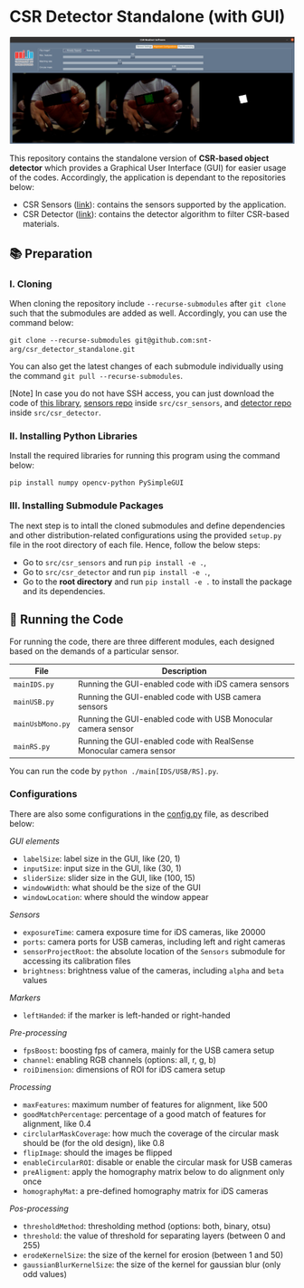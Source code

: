 # CSR Detector Standalone (with GUI)

![Demo](docs/demo.png "Demo")

This repository contains the standalone version of **CSR-based object detector** which provides a Graphical User Interface (GUI) for easier usage of the codes. Accordingly, the application is dependant to the repositories below:

- CSR Sensors ([link](https://github.com/snt-arg/csr_sensors)): contains the sensors supported by the application.
- CSR Detector ([link](https://github.com/snt-arg/csr_detector)): contains the detector algorithm to filter CSR-based materials.

## 📚 Preparation

### I. Cloning

When cloning the repository include `--recurse-submodules` after `git clone` such that the submodules are added as well. Accordingly, you can use the command below:

```
git clone --recurse-submodules git@github.com:snt-arg/csr_detector_standalone.git
```

You can also get the latest changes of each submodule individually using the command `git pull --recurse-submodules`.

[Note] In case you do not have SSH access, you can just download the code of [this library](https://github.com/snt-arg/csr_detector_standalone), [sensors repo](https://github.com/snt-arg/csr_sensors) inside `src/csr_sensors`, and [detector repo](https://github.com/snt-arg/csr_detector) inside `src/csr_detector`.

### II. Installing Python Libraries

Install the required libraries for running this program using the command below:

```
pip install numpy opencv-python PySimpleGUI
```

### III. Installing Submodule Packages

The next step is to intall the cloned submodules and define dependencies and other distribution-related configurations using the provided `setup.py` file in the root directory of each file. Hence, follow the below steps:

- Go to `src/csr_sensors` and run `pip install -e .`,
- Go to `src/csr_detector` and run `pip install -e .`,
- Go to the **root directory** and run `pip install -e .` to install the package and its dependencies.

## 🚀 Running the Code

For running the code, there are three different modules, each designed based on the demands of a particular sensor.

| File             | Description                                                         |
| ---------------- | ------------------------------------------------------------------- |
| `mainIDS.py`     | Running the GUI-enabled code with iDS camera sensors                |
| `mainUSB.py`     | Running the GUI-enabled code with USB camera sensors                |
| `mainUsbMono.py` | Running the GUI-enabled code with USB Monocular camera sensor       |
| `mainRS.py`      | Running the GUI-enabled code with RealSense Monocular camera sensor |

You can run the code by `python ./main[IDS/USB/RS].py`.

### Configurations

There are also some configurations in the [config.py](config.py) file, as described below:

_GUI elements_

- `labelSize`: label size in the GUI, like (20, 1)
- `inputSize`: input size in the GUI, like (30, 1)
- `sliderSize`: slider size in the GUI, like (100, 15)
- `windowWidth`: what should be the size of the GUI
- `windowLocation`: where should the window appear

_Sensors_

- `exposureTime`: camera exposure time for iDS cameras, like 20000
- `ports`: camera ports for USB cameras, including left and right cameras
- `sensorProjectRoot`: the absolute location of the `Sensors` submodule for accessing its calibration files
- `brightness`: brightness value of the cameras, including `alpha` and `beta` values

_Markers_

- `leftHanded`: if the marker is left-handed or right-handed

_Pre-processing_

- `fpsBoost`: boosting fps of camera, mainly for the USB camera setup
- `channel`: enabling RGB channels (options: all, r, g, b)
- `roiDimension`: dimensions of ROI for iDS camera setup

_Processing_

- `maxFeatures`: maximum number of features for alignment, like 500
- `goodMatchPercentage`: percentage of a good match of features for alignment, like 0.4
- `circlularMaskCoverage`: how much the coverage of the circular mask should be (for the old design), like 0.8
- `flipImage`: should the images be flipped
- `enableCircularROI`: disable or enable the circular mask for USB cameras
- `preAligment`: apply the homography matrix below to do alignment only once
- `homographyMat`: a pre-defined homography matrix for iDS cameras

_Pos-processing_

- `thresholdMethod`: thresholding method (options: both, binary, otsu)
- `threshold`: the value of threshold for separating layers (between 0 and 255)
- `erodeKernelSize`: the size of the kernel for erosion (between 1 and 50)
- `gaussianBlurKernelSize`: the size of the kernel for gaussian blur (only odd values)
